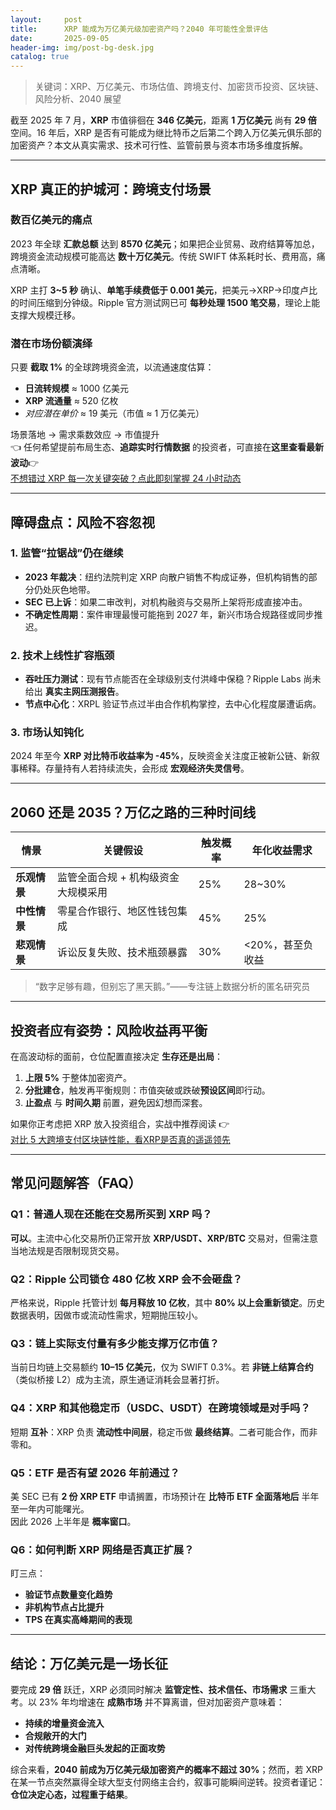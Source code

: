 ```yaml
---
layout:     post
title:      XRP 能成为万亿美元级加密资产吗？2040 年可能性全景评估
date:       2025-09-05
header-img: img/post-bg-desk.jpg
catalog: true
---
```


> 关键词：XRP、万亿美元、市场估值、跨境支付、加密货币投资、区块链、风险分析、2040 展望

截至 2025 年 7 月，**XRP** 市值徘徊在 **346 亿美元**，距离 **1 万亿美元** 尚有 **29 倍** 空间。16 年后，XRP 是否有可能成为继比特币之后第二个跨入万亿美元俱乐部的加密资产？本文从真实需求、技术可行性、监管前景与资本市场多维度拆解。

---

## XRP 真正的护城河：跨境支付场景

### 数百亿美元的痛点
2023 年全球 **汇款总额** 达到 **8570 亿美元**；如果把企业贸易、政府结算等加总，跨境资金流动规模可能高达 **数十万亿美元**。传统 SWIFT 体系耗时长、费用高，痛点清晰。

XRP 主打 **3~5 秒** 确认、**单笔手续费低于 0.001 美元**，把美元→XRP→印度卢比的时间压缩到分钟级。Ripple 官方测试网已可 **每秒处理 1500 笔交易**，理论上能支撑大规模迁移。

### 潜在市场份额演绎
只要 **截取 1%** 的全球跨境资金流，以流通速度估算：
- **日流转规模** ≈ 1000 亿美元  
- **XRP 流通量** ≈ 520 亿枚  
- *对应潜在单价* ≈ 19 美元（市值 ≈ 1 万亿美元）

场景落地 → 需求乘数效应 → 市值提升  
👈 任何希望提前布局生态、**追踪实时行情数据** 的投资者，可直接在**这里查看最新波动**👉  
[不想错过 XRP 每一次关键突破？点此即刻掌握 24 小时动态](https://okxdog.com/)

---

## 障碍盘点：风险不容忽视

### 1. 监管“拉锯战”仍在继续
- **2023 年裁决**：纽约法院判定 XRP 向散户销售不构成证券，但机构销售的部分仍处灰色地带。
- **SEC 已上诉**：如果二审改判，对机构融资与交易所上架将形成直接冲击。
- **不确定性周期**：案件审理最慢可能拖到 2027 年，新兴市场合规路径或同步推迟。

### 2. 技术上线性扩容瓶颈
- **吞吐压力测试**：现有节点能否在全球级别支付洪峰中保稳？Ripple Labs 尚未给出 **真实主网压测报告**。
- **节点中心化**：XRPL 验证节点过半由合作机构掌控，去中心化程度屡遭诟病。

### 3. 市场认知钝化
2024 年至今 **XRP 对比特币收益率为 -45%**，反映资金关注度正被新公链、新叙事稀释。存量持有人若持续流失，会形成 **宏观经济失灵信号**。

---

## 2060 还是 2035？万亿之路的三种时间线

| 情景                | 关键假设           | 触发概率 | 年化收益需求 |
|---------------------|--------------------|----------|--------------|
| **乐观情景**        | 监管全面合规 + 机构级资金大规模采用 | 25%      | 28~30%       |
| **中性情景**        | 零星合作银行、地区性钱包集成       | 45%      | 25%          |
| **悲观情景**        | 诉讼反复失败、技术瓶颈暴露         | 30%      | <20%，甚至负收益 |

> “数字足够有趣，但别忘了黑天鹅。”——专注链上数据分析的匿名研究员

---

## 投资者应有姿势：风险收益再平衡

在高波动标的面前，仓位配置直接决定 **生存还是出局**：
1. **上限 5%** 于整体加密资产。  
2. **分批建仓**，触发再平衡规则：市值突破或跌破**预设区间**即行动。  
3. **止盈点** 与 **时间久期** 前置，避免因幻想而深套。  

如果你正考虑把 XRP 放入投资组合，实战中推荐阅读 👉  
[对比 5 大跨境支付区块链性能，看XRP是否真的遥遥领先](https://okxdog.com/)

---

## 常见问题解答（FAQ）

### Q1：普通人现在还能在交易所买到 XRP 吗？
**可以**。主流中心化交易所仍正常开放 **XRP/USDT、XRP/BTC** 交易对，但需注意当地法规是否限制现货交易。

### Q2：Ripple 公司锁仓 480 亿枚 XRP 会不会砸盘？
严格来说，Ripple 托管计划 **每月释放 10 亿枚**，其中 **80% 以上会重新锁定**。历史数据表明，因做市或流动性需求，短期抛压较小。

### Q3：链上实际支付量有多少能支撑万亿市值？
当前日均链上交易额约 **10–15 亿美元**，仅为 SWIFT 0.3%。若 **非链上结算合约**（类似桥接 L2）成为主流，原生通证消耗会显著打折。

### Q4：XRP 和其他稳定币（USDC、USDT）在跨境领域是对手吗？
短期 **互补**：XRP 负责 **流动性中间层**，稳定币做 **最终结算**。二者可能合作，而非零和。

### Q5：ETF 是否有望 2026 年前通过？
美 SEC 已有 **2 份 XRP ETF** 申请搁置，市场预计在 **比特币 ETF 全面落地后** 半年至一年内可能曙光。  
因此 2026 上半年是 **概率窗口**。

### Q6：如何判断 XRP 网络是否真正扩展？
盯三点：
- **验证节点数量变化趋势**  
- **非机构节点占比提升**  
- **TPS 在真实高峰期间的表现**

---

## 结论：万亿美元是一场长征

要完成 **29 倍** 跃迁，XRP 必须同时解决 **监管定性、技术信任、市场需求** 三重大考。以 23% 年均增速在 **成熟市场** 并不算离谱，但对加密资产意味着：
- **持续的增量资金流入**  
- **合规敞开的大门**  
- **对传统跨境金融巨头发起的正面攻势**

综合来看，**2040 前成为万亿美元级加密资产的概率不超过 30%**；然而，若 XRP 在某一节点突然赢得全球大型支付网络主合约，叙事可能瞬间逆转。投资者谨记：**仓位决定心态，过程重于结果**。
